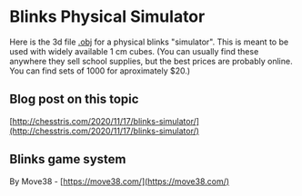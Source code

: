 # Blinks Physical Simulator

Here is the 3d file [.obj](https://github.com/mgrider/blinks-3d-simulator/releases/download/1.0/blinks-simulator.obj) for a physical blinks "simulator". This is meant to be used with widely available 1 cm cubes. (You can usually find these anywhere they sell school supplies, but the best prices are probably online. You can find sets of 1000 for aproximately $20.)


## Blog post on this topic

[http://chesstris.com/2020/11/17/blinks-simulator/](http://chesstris.com/2020/11/17/blinks-simulator/)


## Blinks game system

By Move38 - [https://move38.com/](https://move38.com/)



